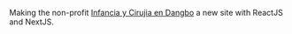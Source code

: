 Making the non-profit [Infancia y Cirujia en Dangbo](https://infanciaycirugiaendangbo.org/) a new site with ReactJS and NextJS.